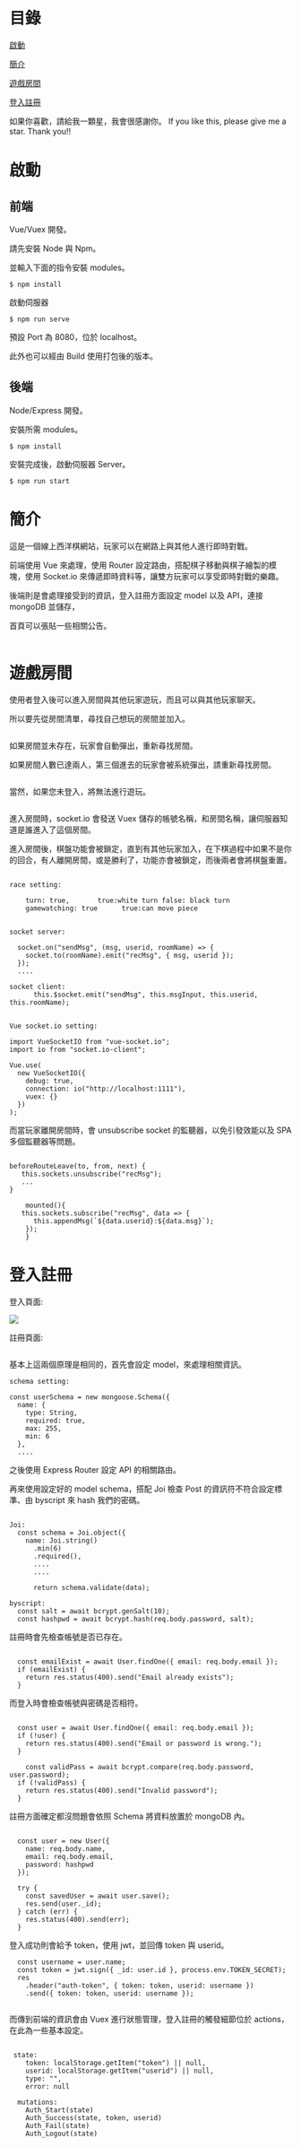 # 目錄

[啟動](#啟動)

[簡介](#簡介)

[遊戲房間](#遊戲房間)

[登入註冊](#登入註冊)

如果你喜歡，請給我一顆星，我會很感謝你。
If you like this, please give me a star. Thank you!!

# 啟動

## 前端

Vue/Vuex 開發。

請先安裝 Node 與 Npm。

並輸入下面的指令安裝 modules。

```
$ npm install
```

啟動伺服器

```
$ npm run serve
```

預設 Port 為 8080，位於 localhost。

此外也可以經由 Build 使用打包後的版本。

## 後端

Node/Express 開發。

安裝所需 modules。

```
$ npm install
```

安裝完成後，啟動伺服器 Server。

```
$ npm run start
```

# 簡介

這是一個線上西洋棋網站，玩家可以在網路上與其他人進行即時對戰。

前端使用 Vue 來處理，使用 Router 設定路由，搭配棋子移動與棋子繪製的模塊，使用 Socket.io 來傳遞即時資料等，讓雙方玩家可以享受即時對戰的樂趣。

後端則是會處理接受到的資訊，登入註冊方面設定 model 以及 API，連接 mongoDB 並儲存，

首頁可以張貼一些相關公告。

<img src='https://raw.githubusercontent.com/tsen1220/VueNodeOnlineXChess/master/introimg/Home.jpg' alt=''>

# 遊戲房間

使用者登入後可以進入房間與其他玩家遊玩，而且可以與其他玩家聊天。

所以要先從房間清單，尋找自己想玩的房間並加入。

<img src='https://raw.githubusercontent.com/tsen1220/VueNodeOnlineXChess/master/introimg/room.jpg' alt=''>

如果房間並未存在，玩家會自動彈出，重新尋找房間。

如果房間人數已達兩人，第三個進去的玩家會被系統彈出，請重新尋找房間。

<img src='https://raw.githubusercontent.com/tsen1220/VueNodeOnlineXChess/master/introimg/roomfull.jpg' alt=''>

當然，如果您未登入，將無法進行遊玩。

<img src='https://raw.githubusercontent.com/tsen1220/VueNodeOnlineXChess/master/introimg/beforeLogin.jpg' alt=''>

進入房間時，socket.io 會發送 Vuex 儲存的帳號名稱，和房間名稱，讓伺服器知道是誰進入了這個房間。

進入房間後，棋盤功能會被鎖定，直到有其他玩家加入，在下棋過程中如果不是你的回合，有人離開房間，或是勝利了，功能亦會被鎖定，而後兩者會將棋盤重置。

<img src='https://raw.githubusercontent.com/tsen1220/VueNodeOnlineXChess/master/introimg/game.jpg' alt=''>

```
race setting:

    turn: true,       true:white turn false: black turn
    gamewatching: true      true:can move piece

```

```

socket server:

  socket.on("sendMsg", (msg, userid, roomName) => {
    socket.to(roomName).emit("recMsg", { msg, userid });
  });
  ....

socket client:
      this.$socket.emit("sendMsg", this.msgInput, this.userid, this.roomName);

```

```

Vue socket.io setting:

import VueSocketIO from "vue-socket.io";
import io from "socket.io-client";

Vue.use(
  new VueSocketIO({
    debug: true,
    connection: io("http://localhost:1111"),
    vuex: {}
  })
);

```

而當玩家離開房間時，會 unsubscribe socket 的監聽器，以免引發效能以及 SPA 多個監聽器等問題。

```

beforeRouteLeave(to, from, next) {
   this.sockets.unsubscribe("recMsg");
   ...
}

    mounted(){
   this.sockets.subscribe("recMsg", data => {
      this.appendMsg(`${data.userid}:${data.msg}`);
    });
    }

```

# 登入註冊

登入頁面:

<img src='https://raw.githubusercontent.com/tsen1220/VueNodeOnlineXChess/master/introimg/Login.jpg'>

註冊頁面:

<img src='https://raw.githubusercontent.com/tsen1220/VueNodeOnlineXChess/master/introimg/register.jpg' alt=''>

基本上這兩個原理是相同的，首先會設定 model，來處理相關資訊。

```
schema setting:

const userSchema = new mongoose.Schema({
  name: {
    type: String,
    required: true,
    max: 255,
    min: 6
  },
  ....

```

之後使用 Express Router 設定 API 的相關路由。

再來使用設定好的 model schema，搭配 Joi 檢查 Post 的資訊符不符合設定標準、由 byscript 來 hash 我們的密碼。

```

Joi:
  const schema = Joi.object({
    name: Joi.string()
      .min(6)
      .required(),
      ....
      ....

      return schema.validate(data);

byscript:
  const salt = await bcrypt.genSalt(10);
  const hashpwd = await bcrypt.hash(req.body.password, salt);

```

註冊時會先檢查帳號是否已存在。

```

  const emailExist = await User.findOne({ email: req.body.email });
  if (emailExist) {
    return res.status(400).send("Email already exists");
  }

```

而登入時會檢查帳號與密碼是否相符。

```

  const user = await User.findOne({ email: req.body.email });
  if (!user) {
    return res.status(400).send("Email or password is wrong.");
  }

    const validPass = await bcrypt.compare(req.body.password, user.password);
  if (!validPass) {
    return res.status(400).send("Invalid password");
  }

```

註冊方面確定都沒問題會依照 Schema 將資料放置於 mongoDB 內。

```

  const user = new User({
    name: req.body.name,
    email: req.body.email,
    password: hashpwd
  });

  try {
    const savedUser = await user.save();
    res.send(user._id);
  } catch (err) {
    res.status(400).send(err);
  }

```

登入成功則會給予 token，使用 jwt，並回傳 token 與 userid。

```
  const username = user.name;
  const token = jwt.sign({ _id: user.id }, process.env.TOKEN_SECRET);
  res
    .header("auth-token", { token: token, userid: username })
    .send({ token: token, userid: username });


```

而傳到前端的資訊會由 Vuex 進行狀態管理，登入註冊的觸發細節位於 actions，在此為一些基本設定。

```

 state:
    token: localStorage.getItem("token") || null,
    userid: localStorage.getItem("userid") || null,
    type: "",
    error: null

  mutations:
    Auth_Start(state)
    Auth_Success(state, token, userid)
    Auth_Fail(state)
    Auth_Logout(state)

```
